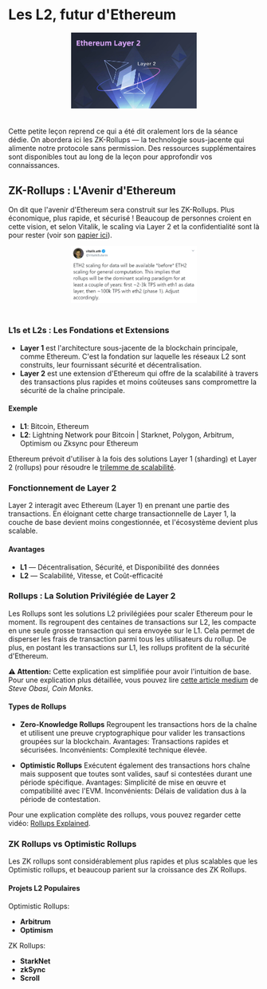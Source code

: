 # Les L2, futur d'Ethereum

<p align="center">
  <img src="assets/eth_l2.webp" alt="Vitalik tweet L2 forest" width="50%"style="margin-bottom: 20px;"/>
</p>

Cette petite leçon reprend ce qui a été dit oralement lors de la séance dédie. On abordera ici les ZK-Rollups — la technologie sous-jacente qui alimente notre protocole sans permission.
Des ressources supplémentaires sont disponibles tout au long de la leçon pour approfondir vos connaissances.

## ZK-Rollups : L'Avenir d'Ethereum

On dit que l'avenir d'Ethereum sera construit sur les ZK-Rollups. Plus économique, plus rapide, et sécurisé ! Beaucoup de personnes croient en cette vision, et selon Vitalik, le scaling via Layer 2 et la confidentialité sont là pour rester (voir son [papier ici](https://vitalik.ca/general/2023/10/31/l2types.html)).

<p align="center">
  <img src="assets/vitalik_tweet_l2.png" alt="Vitalik tweet L2 forest" width="50%"style="margin-bottom: 20px;"/>
</p>

### L1s et L2s : Les Fondations et Extensions

- **Layer 1** est l'architecture sous-jacente de la blockchain principale, comme Ethereum. C'est la fondation sur laquelle les réseaux L2 sont construits, leur fournissant sécurité et décentralisation.
- **Layer 2** est une extension d'Ethereum qui offre de la scalabilité à travers des transactions plus rapides et moins coûteuses sans compromettre la sécurité de la chaîne principale.

#### Exemple

- **L1**: Bitcoin, Ethereum
- **L2**: Lightning Network pour Bitcoin |  Starknet, Polygon, Arbitrum, Optimism ou Zksync pour Ethereum

Ethereum prévoit d'utiliser à la fois des solutions Layer 1 (sharding) et Layer 2 (rollups) pour résoudre le [trilemme de scalabilité](https://www.ledger.com/academy/what-is-the-blockchain-trilemma).

### Fonctionnement de Layer 2

Layer 2 interagit avec Ethereum (Layer 1) en prenant une partie des transactions. En éloignant cette charge transactionnelle de Layer 1, la couche de base devient moins congestionnée, et l'écosystème devient plus scalable.

#### Avantages

- **L1** — Décentralisation, Sécurité, et Disponibilité des données
- **L2** — Scalabilité, Vitesse, et Coût-efficacité

### Rollups : La Solution Privilégiée de Layer 2

Les Rollups sont les solutions L2 privilégiées pour scaler Ethereum pour le moment. Ils regroupent des centaines de transactions sur L2, les compacte en une seule grosse transaction qui sera envoyée sur le L1. Cela permet de disperser les frais de transaction parmi tous les utilisateurs du rollup. De plus, en postant les transactions sur L1, les rollups profitent de la sécurité d'Ethereum.

**⚠️ Attention:** Cette explication est simplifiée pour avoir l'intuition de base. Pour une explication plus détaillée, vous pouvez lire [cette article medium](https://medium.com/coinmonks/ethereum-scaling-solutions-understanding-rollups-5b2ae3528fbc) de *Steve Obasi, Coin Monks*.


#### Types de Rollups

- **Zero-Knowledge Rollups**
  Regroupent les transactions hors de la chaîne et utilisent une preuve cryptographique pour valider les transactions groupées sur la blockchain.
  Avantages: Transactions rapides et sécurisées.
  Inconvénients: Complexité technique élevée.

- **Optimistic Rollups**
    Exécutent également des transactions hors chaîne mais supposent que toutes sont valides, sauf si contestées durant une période spécifique.
    Avantages: Simplicité de mise en œuvre et compatibilité avec l'EVM.
    Inconvénients: Délais de validation dus à la période de contestation.


Pour une explication complète des rollups, vous pouvez regarder cette vidéo: [Rollups Explained](https://www.youtube.com/watch?v=7pWxCklcNsU).


### ZK Rollups vs Optimistic Rollups

Les ZK rollups sont considérablement plus rapides et plus scalables que les Optimistic rollups, et beaucoup parient sur la croissance des ZK Rollups.

#### Projets L2 Populaires

Optimistic Rollups:
- **Arbitrum**
- **Optimism**

ZK Rollups:
- **StarkNet**
- **zkSync** 
- **Scroll**